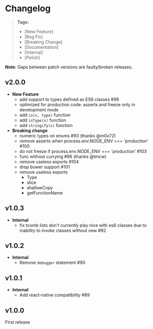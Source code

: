 # Changelog

> **Tags:**
> - [New Feature]
> - [Bug Fix]
> - [Breaking Change]
> - [Documentation]
> - [Internal]
> - [Polish]

**Note**: Gaps between patch versions are faulty/broken releases.

## v2.0.0

- **New Feature**
  - add support to types defined as ES6 classes #99
  - optimized for production code: asserts and freeze only in development mode
  - add `is(x, type)` function
  - add `isType(x)` function
  - add `stringify(x)` function
- **Breaking change**
  - numeric types on enums #93  (thanks @m0x72)
  - remove asserts when process.env.NODE_ENV === 'production' #100
  - do not freeze if process.env.NODE_ENV === 'production' #103
  - func without currying #96 (thanks @tmcw)
  - remove useless exports #104
  - drop bower support #101 
  - remove useless exports
    * Type
    * slice
    * shallowCopy
    * getFunctionName

## v1.0.3

- **Internal**
  + fix tcomb lists don't currently play nice with es6 classes due to inability to invoke classes without new #92

## v1.0.2

- **Internal**
  + Remove `debugger` statement #90

## v1.0.1

- **Internal**
  + Add react-native compatibility #89

## v1.0.0

First release